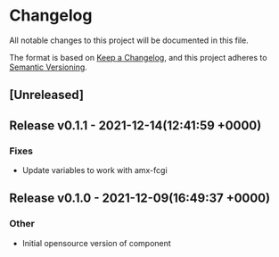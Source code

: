 # Changelog

All notable changes to this project will be documented in this file.

The format is based on [Keep a Changelog](https://keepachangelog.com/en/1.0.0/),
and this project adheres to [Semantic Versioning](https://semver.org/spec/v2.0.0.html).

## [Unreleased]


## Release v0.1.1 - 2021-12-14(12:41:59 +0000)

### Fixes

- Update variables to work with amx-fcgi

## Release v0.1.0 - 2021-12-09(16:49:37 +0000)

### Other

- Initial opensource version of component

